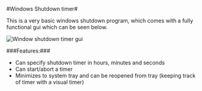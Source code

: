 #Windows Shutdown timer#

This is a very basic windows shutdown program, which comes with a fully functional gui which can be seen below.

![Window shutdown timer gui](http://i.imgur.com/w9ijUNe.jpg "v1.0")

###Features:###

* Can specify shutdown timer in hours, minutes and seconds
* Can start/abort a timer
* Minimizes to system tray and can be reopened from tray (keeping track of timer with a visual timer)


